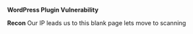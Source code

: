 **WordPress Plugin Vulnerability** 
 
**Recon**
Our IP leads us to this blank page lets move to scanning
